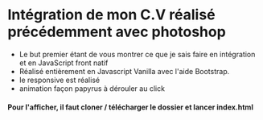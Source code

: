 # Intégration de mon C.V réalisé précédemment avec photoshop


* Le but premier étant de vous montrer ce que je sais faire en intégration et en JavaScript front natif
* Réalisé entièrement en Javascript Vanilla avec l'aide Bootstrap. 
* le responsive est réalisé 
* animation façon papyrus à dérouler au click

#### Pour l'afficher, il faut cloner / télécharger le dossier et lancer index.html